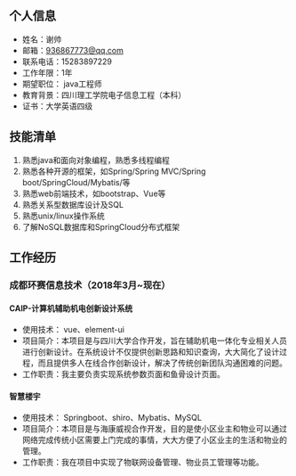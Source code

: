 ## 个人信息
* 姓名：谢帅
* 邮箱：936867773@qq.com
* 联系电话：15283897229
* 工作年限：1年
* 期望职位： java工程师
* 教育背景：四川理工学院电子信息工程（本科）
* 证书：大学英语四级

## 技能清单
1. 熟悉java和面向对象编程，熟悉多线程编程  
2. 熟悉各种开源的框架，如Spring/Spring MVC/Spring boot/SpringCloud/Mybatis/等
3. 熟悉web前端技术，如bootstrap、Vue等
4. 熟悉关系型数据库设计及SQL
5. 熟悉unix/linux操作系统
6. 了解NoSQL数据库和SpringCloud分布式框架
## 工作经历

### 成都环赛信息技术（2018年3月~现在）

#### CAIP-计算机辅助机电创新设计系统
* 使用技术： vue、element-ui
* 项目简介：本项目是与四川大学合作开发，旨在辅助机电一体化专业相关人员进行创新设计。在系统设计不仅提供创新思路和知识查询，大大简化了设计过程，而且提供多人在线合作创新设计，解决了传统创新团队沟通困难的问题。
* 工作职责：我主要负责实现系统参数页面和鱼骨设计页面。
#### 智慧楼宇
* 使用技术： Springboot、shiro、Mybatis、MySQL
* 项目简介：本项目是与海康威视合作开发，目的是使小区业主和物业可以通过网络完成传统小区需要上门完成的事情，大大方便了小区业主的生活和物业的管理。
* 工作职责：我在项目中实现了物联网设备管理、物业员工管理等功能。

